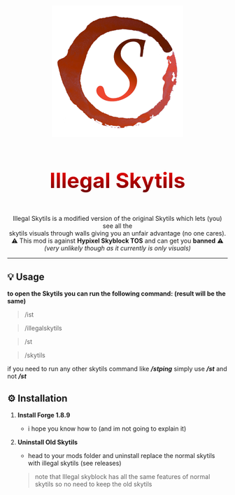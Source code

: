 <div align="center">
  <img src="https://raw.githubusercontent.com/LuminaDevelopment/Illegal-Skytils/1.x/src/main/resources/assets/skytils/logo.png" alt="Project Logo" width="300">
</div>

<div align="center">
  <h1 style="font-size: 48px; background: -webkit-linear-gradient(#ff0000, #6c0000); -webkit-background-clip: text; color: transparent;">
    Illegal Skytils
  </h1>
  <br>
  Illegal Skytils is a modified version of the original Skytils which lets (you) see all the<br> skytils visuals through walls giving you an unfair advantage (no one cares).<br>
  ⚠️ This mod is against <Strong>Hypixel Skyblock TOS</Strong> and can get you <Strong>banned</Strong> ⚠️<br>
  <i>(very unlikely though as it currently is only visuals)</i>
</div>


---

## 💡 Usage
**to open the Skytils you can run  the following command: (result will be the same)**
> /ist

> /illegalskytils

> /st

> /skytils

if you need to run any other skytils command like _**/stping**_ simply use _**/st**_ and not _**/st**_




## ⚙️ Installation

1. **Install Forge 1.8.9**
      - i hope you know how to (and im not going to explain it)

2. **Uninstall Old Skytils**
      - head to your mods folder and uninstall replace the normal skytils with illegal skytils (see releases)
      > note that Illegal skyblock has all the same features of normal skytils so no need to keep the old skytils
